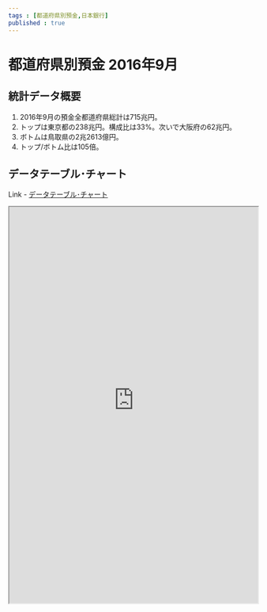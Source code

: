 ```yaml
--- 
tags : [都道府県別預金,日本銀行] 
published : true
---
```

# 都道府県別預金 2016年9月
## 統計データ概要

1. 2016年9月の預金全都道府県総計は715兆円。
1. トップは東京都の238兆円。構成比は33%。次いで大阪府の62兆円。
1. ボトムは鳥取県の2兆2613億円。
1. トップ/ボトム比は105倍。
	
## データテーブル･チャート
Link - [データテーブル･チャート](http://knowledgevault.saecanet.com/charts/am-consulting.co.jp-20161031100200.html)
<iframe src="http://knowledgevault.saecanet.com/charts/am-consulting.co.jp-20161031100200.html" width="100%" height="800px"></iframe>